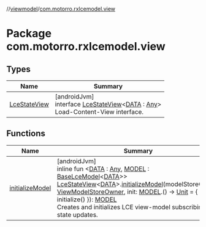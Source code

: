 //[viewmodel](../../index.md)/[com.motorro.rxlcemodel.view](index.md)

# Package com.motorro.rxlcemodel.view

## Types

| Name | Summary |
|---|---|
| [LceStateView](-lce-state-view/index.md) | [androidJvm]<br>interface [LceStateView](-lce-state-view/index.md)&lt;[DATA](-lce-state-view/index.md) : [Any](https://kotlinlang.org/api/latest/jvm/stdlib/kotlin/-any/index.html)&gt;<br>Load-Content-View interface. |

## Functions

| Name | Summary |
|---|---|
| [initializeModel](initialize-model.md) | [androidJvm]<br>inline fun &lt;[DATA](initialize-model.md) : [Any](https://kotlinlang.org/api/latest/jvm/stdlib/kotlin/-any/index.html), [MODEL](initialize-model.md) : [BaseLceModel](../com.motorro.rxlcemodel.viewmodel/-base-lce-model/index.md)&lt;[DATA](initialize-model.md)&gt;&gt; [LceStateView](-lce-state-view/index.md)&lt;[DATA](initialize-model.md)&gt;.[initializeModel](initialize-model.md)(modelStoreOwner: [ViewModelStoreOwner](https://developer.android.com/reference/kotlin/androidx/lifecycle/ViewModelStoreOwner.html), init: [MODEL](initialize-model.md).() -&gt; [Unit](https://kotlinlang.org/api/latest/jvm/stdlib/kotlin/-unit/index.html) = { initialize() }): [MODEL](initialize-model.md)<br>Creates and initializes LCE view-model subscribing to state updates. |
